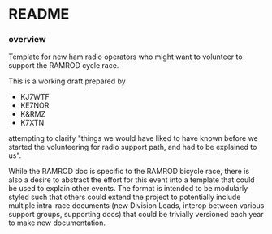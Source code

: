 # README

### overview
Template for new ham radio operators who might want to volunteer to support the RAMROD cycle race.

This is a working draft prepared by
- KJ7WTF
- KE7NOR
- K&RMZ
- K7XTN

attempting to clarify "things we would have liked to have known before we started the volunteering for radio support path, and had to be explained to us". 

While the RAMROD doc is specific to the RAMROD bicycle race, there is also a desire to abstract the effort for this event into a template that could be used to explain other events. The format is intended to be modularly styled such that others could extend the project to potentially include multiple intra-race documents (new Division Leads, interop between various support groups, supporting docs) that could be trivially versioned each year to make new documentation.





